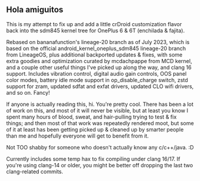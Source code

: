 ## Hola amiguitos

This is my attempt to fix up and add a little crDroid customization flavor back into the sdm845 kernel tree for OnePlus 6 & 6T (enchilada & fajita).

Rebased on bananafunction's lineage-20 branch as of July 2023, which is based on the official android_kernel_oneplus_sdm845 lineage-20 branch from LineageOS, plus additional backported updates & fixes, with some extra goodies and optimization curated by mcdachpappe from MCD kernel, and a couple other useful things I've picked up along the way, and clang 16 support. Includes vibration control, digital audio gain controls, OOS panel color modes, battery idle mode support in op_disable_charge switch, zstd support for zram, updated sdfat and exfat drivers, updated CLO wifi drivers, and so on. Fancy!

If anyone is actually reading this, hi. You're pretty cool. There has been a lot of work on this, and most of it will never be visible, but at least you know I spent many hours of blood, sweat, and hair-pulling trying to test & fix things; and then most of that work was repeatedly rendered moot, but some of it at least has been getting picked up & cleaned up by smarter people than me and hopefully everyone will get to benefit from it.

Not TOO shabby for someone who doesn't actually know any c/c++/java. :D

Currently includes some temp hax to fix compiling under clang 16/17. If you're using clang-14 or older, you might be better off dropping the last two clang-related commits.
